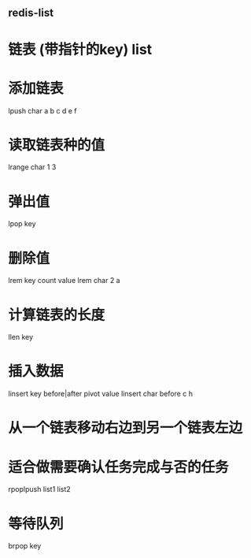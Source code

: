 ## redis-list

# 链表 (带指针的key) list

# 添加链表
lpush char a b c d e f
# 读取链表种的值
lrange char 1 3

# 弹出值 
lpop key 

# 删除值
lrem key count value
lrem char 2  a 

# 计算链表的长度
llen key

# 插入数据
linsert key before|after pivot value
linsert char before  c  h

# 从一个链表移动右边到另一个链表左边
# 适合做需要确认任务完成与否的任务
rpoplpush list1 list2

# 等待队列
brpop key



